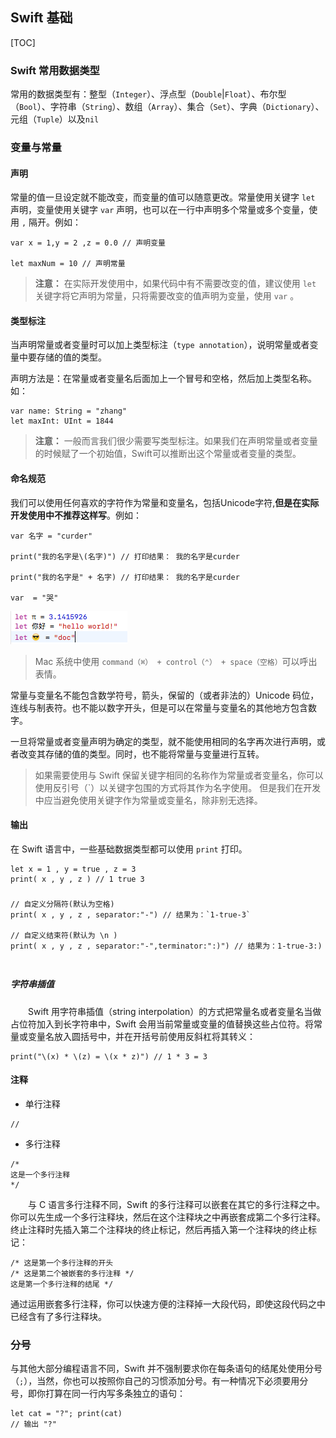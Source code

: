 ## Swift 基础

[TOC]

### Swift 常用数据类型
常用的数据类型有：整型（`Integer`）、浮点型（`Double`|`Float`）、布尔型（`Bool`）、字符串（`String`）、数组（`Array`）、集合（`Set`）、字典（`Dictionary`）、元组（`Tuple`）以及`nil`

### 变量与常量

#### 声明

常量的值一旦设定就不能改变，而变量的值可以随意更改。常量使用关键字 `let` 声明，变量使用关键字 `var` 声明，也可以在一行中声明多个常量或多个变量，使用 `,` 隔开。例如：
```
var x = 1,y = 2 ,z = 0.0 // 声明变量

let maxNum = 10 // 声明常量
```
> **注意：**
> 在实际开发使用中，如果代码中有不需要改变的值，建议使用 `let` 关键字将它声明为常量，只将需要改变的值声明为变量，使用 `var` 。

#### 类型标注

当声明常量或者变量时可以加上类型标注（`type annotation`），说明常量或者变量中要存储的值的类型。

声明方法是：在常量或者变量名后面加上一个冒号和空格，然后加上类型名称。如：

```
var name: String = "zhang"
let maxInt: UInt = 1844
```

> **注意：** 一般而言我们很少需要写类型标注。如果我们在声明常量或者变量的时候赋了一个初始值，Swift可以推断出这个常量或者变量的类型。

#### 命名规范
我们可以使用任何喜欢的字符作为常量和变量名，包括Unicode字符,**但是在实际开发使用中不推荐这样写**。例如：

```
var 名字 = "curder"

print("我的名字是\(名字)") // 打印结果： 我的名字是curder

print("我的名字是" + 名字) // 打印结果： 我的名字是curder

var  = "哭"
```

![](image/QQ20161207-0.png)

> Mac 系统中使用 `command（⌘） + control（⌃） + space（空格）`可以呼出表情。 

常量与变量名不能包含数学符号，箭头，保留的（或者非法的）Unicode 码位，连线与制表符。也不能以数字开头，但是可以在常量与变量名的其他地方包含数字。

一旦将常量或者变量声明为确定的类型，就不能使用相同的名字再次进行声明，或者改变其存储的值的类型。同时，也不能将常量与变量进行互转。

> 如果需要使用与 Swift 保留关键字相同的名称作为常量或者变量名，你可以使用反引号（`）以关键字包围的方式将其作为名字使用。
但是我们在开发中应当避免使用关键字作为常量或变量名，除非别无选择。

#### 输出

在 Swift 语言中，一些基础数据类型都可以使用 `print` 打印。

```
let x = 1 , y = true , z = 3
print( x , y , z ) // 1 true 3
```

##### 

```
// 自定义分隔符(默认为空格) 
print( x , y , z , separator:"-") // 结果为：`1-true-3`

// 自定义结束符(默认为 \n ) 
print( x , y , z , separator:"-",terminator:":)") // 结果为：1-true-3:)
```
##### 

```

```

##### 字符串插值
　　Swift 用字符串插值（string interpolation）的方式把常量名或者变量名当做占位符加入到长字符串中，Swift 会用当前常量或变量的值替换这些占位符。将常量或变量名放入圆括号中，并在开括号前使用反斜杠将其转义：

```
print("\(x) * \(z) = \(x * z)") // 1 * 3 = 3
```
#### 注释

* 单行注释 
```
//
```

* 多行注释
```
/*
这是一个多行注释
*/
```
　　与 C 语言多行注释不同，Swift 的多行注释可以嵌套在其它的多行注释之中。你可以先生成一个多行注释块，然后在这个注释块之中再嵌套成第二个多行注释。终止注释时先插入第二个注释块的终止标记，然后再插入第一个注释块的终止标记：

~~~
/* 这是第一个多行注释的开头
/* 这是第二个被嵌套的多行注释 */
这是第一个多行注释的结尾 */
~~~

通过运用嵌套多行注释，你可以快速方便的注释掉一大段代码，即使这段代码之中已经含有了多行注释块。


### 分号

与其他大部分编程语言不同，Swift 并不强制要求你在每条语句的结尾处使用分号（`;`），当然，你也可以按照你自己的习惯添加分号。有一种情况下必须要用分号，即你打算在同一行内写多条独立的语句：

~~~
let cat = "?"; print(cat)
// 输出 "?"
~~~